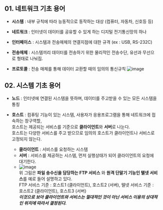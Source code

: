
## 01. 네트워크 기초 용어
- **시스템** : 내부 규칙에 따라 능동적으로 동작하는 대상 (컴퓨터, 자동차, 신호등 등)

- **네트워크** : 인터넷이 데이터를 공유할 수 있게 하는 디지털 전기통신망의 하나
  
- **인터페이스** : 시스템과 전송매체의 연결지점에 대한 규격 (ex : USB, RS-232C)
    
- **전송매체** : 시스템끼리 데이터를 전송하기 위한 물리적인 전송수단, 유선과 무선으로 형태로 나눠짐.
  
- **프로토콜** : 전송 매체를 통해 데이터 교환할 때의 임의의 통신규칙
![image](https://user-images.githubusercontent.com/29484377/138067857-e41c00b6-567c-405d-924a-2187f99c0ea6.png)

## 02. 시스템 기초 용어
- **노드** : 인터넷에 연결된 시스템을 뜻하며, 데이터를 주고받을 수 있는 모든 시스템을 통칭  
  
- **호스트** : 컴퓨팅 기능이 있는 시스템, 사용자가 응용프로그램을 통해 네트워크에 접속하는 창구역할,  
  호스트는 제공되는 서비스를 기준으로 **클라이언트**와 **서버**로 나눈다.  
  호스트는 다양한 서비스를 주고 받으므로 임의의 호스트가 클라이언트나 서비스로 고정되지 않는다.  
  - **클라이언트** : 서비스를 요청하는 시스템
  - **서버** : 서비스를 제공하는 시스템, 먼저 실행상태가 되어 클라이언트의 요청에 대기한다. 
  - ![image](https://user-images.githubusercontent.com/29484377/138069334-5528218d-f148-4fd1-9883-b43d3433c5b2.png)  
  위 그림은 **파일 송수신을 담당하는 FTP 서비스** 와 **원격 단말기 기능인 텔넷 서비스**를 예로 들어 설명하고 있다.  
  FTP 서비스 기준 : 호스트1 (클라이언트), 호스트2 (서버), 텔넷 서비스 기준 : 호스트2 (클라이언트), 호스트3 (서버)  
  ___이것으로 보아 클라이언트와 서비스는 절대적인 것이 아닌 서비스 이용의 상대적인 위치에 따라서 결정된다.___
